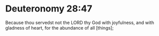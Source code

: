 # Deuteronomy 28:47

Because thou servedst not the LORD thy God with joyfulness, and with gladness of heart, for the abundance of all [things];
